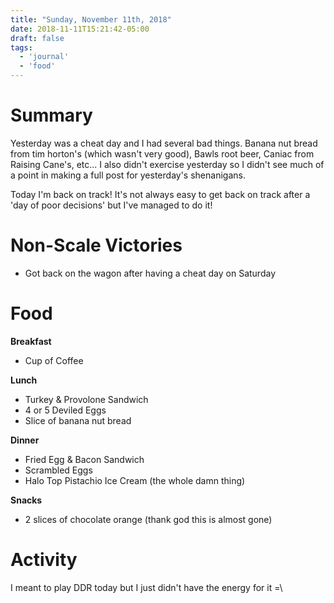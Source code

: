 ```yaml
---
title: "Sunday, November 11th, 2018"
date: 2018-11-11T15:21:42-05:00
draft: false
tags:
  - 'journal'
  - 'food'
---
```

<!--more-->

# Summary

Yesterday was a cheat day and I had several bad things. Banana nut bread from tim horton's (which wasn't very good), Bawls root beer, Caniac from Raising Cane's, etc... I also didn't exercise yesterday so I didn't see much of a point in making a full post for yesterday's shenanigans.

Today I'm back on track! It's not always easy to get back on track after a 'day of poor decisions' but I've managed to do it!

# Non-Scale Victories

- Got back on the wagon after having a cheat day on Saturday

# Food
**Breakfast**

- Cup of Coffee

**Lunch**

- Turkey & Provolone Sandwich
- 4 or 5 Deviled Eggs
- Slice of banana nut bread

**Dinner**

- Fried Egg & Bacon Sandwich
- Scrambled Eggs
- Halo Top Pistachio Ice Cream (the whole damn thing)

**Snacks**

- 2 slices of chocolate orange (thank god this is almost gone)


# Activity

I meant to play DDR today but I just didn't have the energy for it =\
